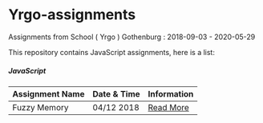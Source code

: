# Yrgo-assignments
Assignments from School ( Yrgo ) Gothenburg : 2018-09-03 - 2020-05-29

This repository contains JavaScript assignments, here is a list:

##### JavaScript

|Assignment Name|Date & Time|Information|
|-|-|-|
|Fuzzy Memory|04/12 2018|[Read More](https://github.com/freddan88/Yrgo-assignments/tree/master/04.JavaScript/fuzzy-memory)|
